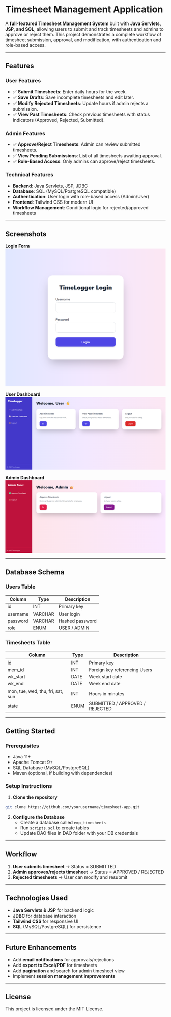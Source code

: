 # Timesheet Management Application

A **full-featured Timesheet Management System** built with **Java Servlets, JSP, and SQL**, allowing users to submit and track timesheets and admins to approve or reject them. This project demonstrates a complete workflow of timesheet submission, approval, and modification, with authentication and role-based access.  

---

## Features

### User Features
- ✅ **Submit Timesheets**: Enter daily hours for the week.  
- ✅ **Save Drafts**: Save incomplete timesheets and edit later.  
- ✅ **Modify Rejected Timesheets**: Update hours if admin rejects a submission.  
- ✅ **View Past Timesheets**: Check previous timesheets with status indicators (Approved, Rejected, Submitted).  

### Admin Features
- ✅ **Approve/Reject Timesheets**: Admin can review submitted timesheets.  
- ✅ **View Pending Submissions**: List of all timesheets awaiting approval.  
- ✅ **Role-Based Access**: Only admins can approve/reject timesheets.  

### Technical Features
- **Backend**: Java Servlets, JSP, JDBC  
- **Database**: SQL (MySQL/PostgreSQL compatible)  
- **Authentication**: User login with role-based access (Admin/User)  
- **Frontend**: Tailwind CSS for modern UI  
- **Workflow Management**: Conditional logic for rejected/approved timesheets  

---

## Screenshots

**Login Form**  
![Login Screen](screens/1.png)  

**User Dashboard**  
![User Dashboard](screens/2.png)  

**Admin Dashboard**  
![Admin Dashboard](screens/5.png)  

---

## Database Schema

### Users Table
| Column      | Type        | Description                  |
|------------|------------|------------------------------|
| id         | INT        | Primary key                  |
| username   | VARCHAR    | User login                   |
| password   | VARCHAR    | Hashed password              |
| role       | ENUM       | USER / ADMIN                 |

### Timesheets Table
| Column      | Type        | Description                        |
|------------|------------|------------------------------------|
| id         | INT        | Primary key                        |
| mem_id     | INT        | Foreign key referencing Users       |
| wk_start   | DATE       | Week start date                     |
| wk_end     | DATE       | Week end date                       |
| mon, tue, wed, thu, fri, sat, sun | INT | Hours in minutes                  |
| state      | ENUM       | SUBMITTED / APPROVED / REJECTED    |

---

## Getting Started

### Prerequisites
- Java 11+  
- Apache Tomcat 9+  
- SQL Database (MySQL/PostgreSQL)  
- Maven (optional, if building with dependencies)  

### Setup Instructions
1. **Clone the repository**  
```bash
git clone https://github.com/yourusername/timesheet-app.git
```

2. **Configure the Database**  
   - Create a database called `emp_timesheets`  
   - Run `scripts.sql` to create tables 
   - Update DAO files in DAO folder with your DB credentials  

---

## Workflow

1. **User submits timesheet** → Status = SUBMITTED  
2. **Admin approves/rejects timesheet** → Status = APPROVED / REJECTED  
3. **Rejected timesheets** → User can modify and resubmit  

---

## Technologies Used
- **Java Servlets & JSP** for backend logic  
- **JDBC** for database interaction  
- **Tailwind CSS** for responsive UI  
- **SQL** (MySQL/PostgreSQL) for persistence  

---

## Future Enhancements
- Add **email notifications** for approvals/rejections  
- Add **export to Excel/PDF** for timesheets  
- Add **pagination** and search for admin timesheet view  
- Implement **session management improvements**  

---

## License
This project is licensed under the MIT License.

